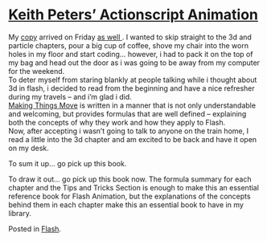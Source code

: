 # [Keith Peters’ Actionscript Animation](http://custardbelly.com/blog/2005/11/06/keith-peters-actionscript-animation/)

My [copy](http://www.amazon.com/exec/obidos/ASIN/1590595181/ref%3Dnosim/friendofed-20/002-6945995-2040025) arrived on Friday [as well ](http://www.ericd.net/2005/11/foe-actionscript-animation-making.inc). I wanted to skip straight to the 3d and particle chapters, pour a big cup of coffee, shove my chair into the worn holes in my floor and start coding… however, i had to pack it on the top of my bag and head out the door as i was going to be away from my computer for the weekend.  
To deter myself from staring blankly at people talking while i thought about 3d in flash, i decided to read from the beginning and have a nice refresher during my travels – and i’m glad i did.  
[Making Things Move](http://www.amazon.com/exec/obidos/ASIN/1590595181/ref%3Dnosim/friendofed-20/002-6945995-2040025) is written in a manner that is not only understandable and welcoming, but provides formulas that are well defined – explaining both the concepts of why they work and how they apply to Flash.  
Now, after accepting i wasn’t going to talk to anyone on the train home, I read a little into the 3d chapter and am excited to be back and have it open on my desk.

To sum it up… go pick up this book.

To draw it out… go pick up this book now. The formula summary for each chapter and the Tips and Tricks Section is enough to make this an essential reference book for Flash Animation, but the explanations of the concepts behind them in each chapter make this an essential book to have in my library.

Posted in [Flash](http://custardbelly.com/blog/category/flash/).
